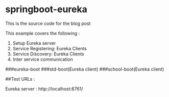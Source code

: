 # springboot-eureka


This is the source code for the blog post

This example covers the following :

1. Setup Eureka server
2. Service Registering: Eureka Clients
3. Service Discovery: Eureka Clients
4. Inter service communication  


###eureka-boot
###std-boot(Eureka client)
###school-boot(Eureka client)

##Test URLs :

Eureka server : http://localhost:8761/

